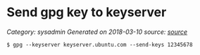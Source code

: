 # Send gpg key to keyserver
 
_Category: sysadmin_
_Generated on 2018-03-10_
_source: [source]_

```
$ gpg --keyserver keyserver.ubuntu.com --send-keys 12345678
```

[source]: https://askubuntu.com/a/77194
